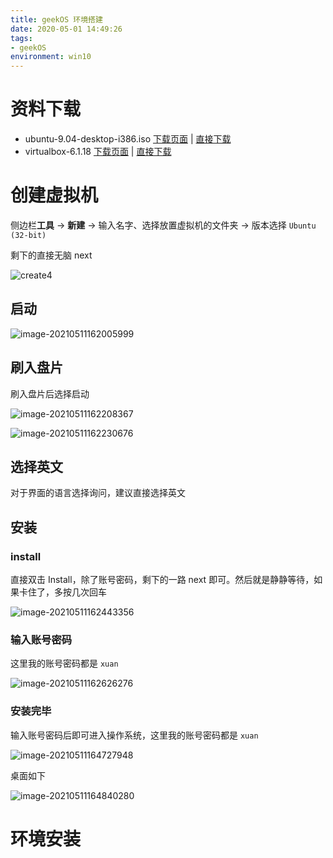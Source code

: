 ```yaml
---
title: geekOS 环境搭建
date: 2020-05-01 14:49:26
tags:
- geekOS
environment: win10
---
```


# 资料下载

- ubuntu-9.04-desktop-i386.iso [下载页面](http://old-releases.ubuntu.com/releases/9.04/) | [直接下载](http://old-releases.ubuntu.com/releases/9.04/ubuntu-9.04-desktop-i386.iso) 
- virtualbox-6.1.18 [下载页面](https://www.virtualbox.org/wiki/Download_Old_Builds_6_0) | [直接下载](https://download.virtualbox.org/virtualbox/6.0.18/VirtualBox-6.0.18-136238-Win.exe) 

# 创建虚拟机

侧边栏**工具** → **新建** → 输入名字、选择放置虚拟机的文件夹 → 版本选择 `Ubuntu (32-bit)` 

剩下的直接无脑 next

![create4](image/create4.gif)

## 启动

![image-20210511162005999](image/image-20210511162005999.png)

## 刷入盘片

刷入盘片后选择启动

![image-20210511162208367](image/image-20210511162208367.png)

![image-20210511162230676](image/image-20210511162230676.png)

## 选择英文

对于界面的语言选择询问，建议直接选择英文

## 安装

### install

直接双击 Install，除了账号密码，剩下的一路 next 即可。然后就是静静等待，如果卡住了，多按几次回车

![image-20210511162443356](image/image-20210511162443356.png)

### 输入账号密码

这里我的账号密码都是 `xuan` 

![image-20210511162626276](image/image-20210511162626276.png)

### 安装完毕

输入账号密码后即可进入操作系统，这里我的账号密码都是 `xuan`

![image-20210511164727948](image/image-20210511164727948.png)

桌面如下

![image-20210511164840280](image/image-20210511164840280.png)



# 环境安装

















